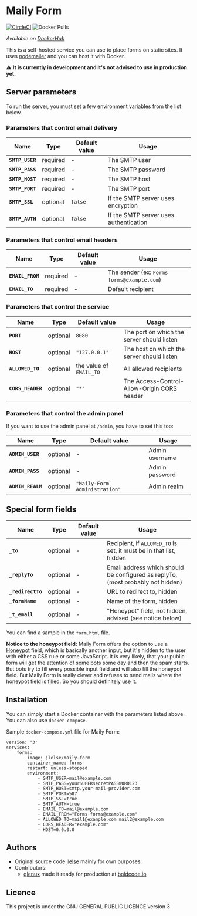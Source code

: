 
# Maily Form

[![CircleCI](https://circleci.com/gh/jlelse/Maily-Form.svg?style=svg)](https://circleci.com/gh/jlelse/Maily-Form) ![Docker Pulls](https://img.shields.io/docker/pulls/jlelse/maily-form.svg)

*Available on [DockerHub](https://hub.docker.com/r/jlelse/maily-form/)*

This is a self-hosted service you can use to place forms on static sites. It uses [nodemailer](https://nodemailer.com/about/) and you can host it with Docker. 


:warning: __It is currently in development and it's not advised to use in production yet.__

## Server parameters

To run the server, you must set a few environment variables from the list below.

### Parameters that control email delivery

| Name          | Type     | Default value | Usage                           |
|---------------|----------|---------|----------------------------------------|
| **`SMTP_USER`** | required |       - | The SMTP user                          |
| **`SMTP_PASS`** | required |       - | The SMTP password                      |
| **`SMTP_HOST`** | required |       - | The SMTP host                          |
| **`SMTP_PORT`** | required |       - | The SMTP port                          |
| **`SMTP_SSL`**  | optional | `false` | If the SMTP server uses encryption     |
| **`SMTP_AUTH`** | optional | `false` | If the SMTP server uses authentication |

### Parameters that control email headers

| Name          | Type     | Default value | Usage                           |
|----------------|----------|---|--------------------------------------------|
| **`EMAIL_FROM`** | required | - | The sender (ex: `Forms forms@example.com`) |
| **`EMAIL_TO`**   | required | - | Default recipient                          |


### Parameters that control the service

| Name          | Type     | Default value | Usage                           |
|---------------|----------|---------------|---------------------------------------------|
| **`PORT`**        | optional |        `8080` | The port on which the server should listen  |
| **`HOST`**        | optional | `"127.0.0.1"` | The host on which the server should listen  |
| **`ALLOWED_TO`**  | optional | the value of `EMAIL_TO` | All allowed recipients                      |
| **`CORS_HEADER`** | optional |         `"*"` | The Access-Control-Allow-Origin CORS header |

### Parameters that control the admin panel 

If you want to use the admin panel at `/admin`, you have to set this too:  

| Name          | Type     | Default value | Usage                           |
|--------------------|----------|-------------------------------|----------------|
| **`ADMIN_USER`** | optional |                             - | Admin username |
| **`ADMIN_PASS`** | optional |                             - | Admin password |
| **`ADMIN_REALM`**    | optional | `"Maily-Form Administration"` | Admin realm    |

## Special form fields

| Name              | Type     | Default value | Usage                           |
|-------------------|----------|---|----------------|
| **`_to`**         | optional | - | Recipient, if `ALLOWED_TO` is set, it must be in that list, hidden |
| **`_replyTo`**    | optional | - | Email address which should be configured as replyTo, (most probably not hidden)  |
| **`_redirectTo`** | optional | - | URL to redirect to, hidden |
| **`_formName`**   | optional | - | Name of the form, hidden  |
| **`_t_email`**    | optional | - | "Honeypot" field, not hidden, advised (see notice below)  |

You can find a sample in the `form.html` file.

**Notice to the honeypot field:** Maily Form offers the option to use a [Honeypot](https://en.wikipedia.org/wiki/Honeypot\_(computing)) field, which is basically another input, but it's hidden to the user with either a CSS rule or some JavaScript. It is very likely, that your public form will get the attention of some bots some day and then the spam starts. But bots try to fill every possible input field and will also fill the honeypot field. But Maily Form is really clever and refuses to send mails where the honeypot field is filled. So you should definitely use it.

## Installation

You can simply start a Docker container with the parameters listed above. You can also use `docker-compose`.

Sample `docker-compose.yml` file for Maily Form:

```
version: '3'
services:
    forms:
        image: jlelse/maily-form
        container_name: forms
        restart: unless-stopped
        environment:
            - SMTP_USER=mail@example.com
            - SMTP_PASS=yourSUPERsecretPASSWORD123
            - SMTP_HOST=smtp.your-mail-provider.com
            - SMTP_PORT=587
            - SMTP_SSL=true
            - SMTP_AUTH=true
            - EMAIL_TO=mail@example.com
            - EMAIL_FROM="Forms forms@example.com"
            - ALLOWED_TO=mail1@example.com mail2@example.com
            - CORS_HEADER="example.com"
            - HOST=0.0.0.0
```

## Authors 

* Original source code [jlelse](https://about.jlelse.de) mainly for own purposes.
* Contributors:
    * [glenux](https://glenux.net) made it ready for production at [boldcode.io](https://boldcode.io)

## Licence

This project is under the GNU GENERAL PUBLIC LICENCE version 3


